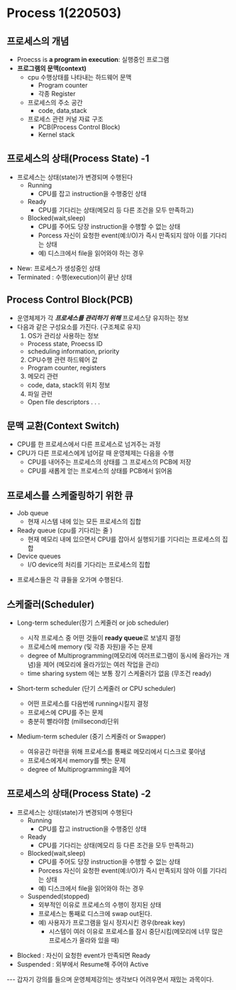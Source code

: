 # Process 1(220503)

## 프로세스의 개념

- Proecss is **a program in execution**: 실행중인 프로그램
- **프로그램의 문맥(context)**
  - cpu 수행상태를 나타내는 하드웨어 문맥
    - Program counter
    - 각종 Register
  - 프로세스의 주소 공간
    - code, data,stack
  - 프로세스 관련 커널 자료 구조
    - PCB(Process Control Block)
    - Kernel stack

## 프로세스의 상태(Process State) -1

- 프로세스는 상태(state)가 변경되며 수행된다
  - Running
    - CPU를 잡고 instruction을 수행중인 상태
  - Ready
    - CPU를 기다리는 상태(메모리 등 다른 조건을 모두 만족하고)
  - Blocked(wait,sleep)
    - CPU를 주어도 당장 instruction을 수행할 수 없는 상태
    - Porcess 자신이 요청한 event(예:I/O)가 즉시 만족되지 않아 이를 기다리는 상태
    - 예) 디스크에서 file을 읽어와야 하는 경우

* New: 프로세스가 생성중인 상태
* Terminated : 수행(execution)이 끝난 상태

## Process Control Block(PCB)

- 운영체제가 각 **_프로세스를 관리하기 위해_** 프로세스당 유지하는 정보
- 다음과 같은 구성요소를 가진다. (구조체로 유지)
  1. OS가 관리상 사용하는 정보
  - Process state, Proecss ID
  - scheduling information, priority
  2. CPU수행 관련 하드웨어 값
  - Program counter, registers
  3. 메모리 관련
  - code, data, stack의 위치 정보
  4. 파일 관련
  - Open file descriptors . . .

## 문맥 교환(Context Switch)

- CPU를 한 프로세스에서 다른 프로세스로 넘겨주는 과정
- CPU가 다른 프로세스에게 넘어갈 때 운영체제는 다음을 수행
  - CPU를 내어주는 프로세스의 상태를 그 프로세스의 PCB에 저장
  - CPU를 새롭게 얻는 프로세스의 상태를 PCB에서 읽어옴

## 프로세스를 스케줄링하기 위한 큐

- Job queue
  - 현재 시스템 내에 있는 모든 프로세스의 집합
- Ready queue (cpu를 기다리는 줄 )
  - 현재 메모리 내에 있으면서 CPU를 잡아서 실행되기를 기다리는 프로세스의 집합
- Device queues
  - I/O device의 처리를 기다리는 프로세스의 집합

* 프로세스들은 각 큐들을 오가며 수행된다.

## 스케줄러(Scheduler)

- Long-term scheduler(장기 스케줄러 or job scheduler)

  - 시작 프로세스 중 어떤 것들이 **ready queue**로 보낼지 결정
  - 프로세스에 memory (및 각종 자원)을 주는 문제
  - degree of Multiprogramming(메모리에 여러프로그램이 동시에 올라가는 개념)을 제어 (메모리에 올라가있는 여러 작업을 관리)
  - time sharing system 에는 보통 장기 스케줄러가 없음 (무조건 ready)

- Short-term scheduler (단기 스케줄러 or CPU scheduler)

  - 어떤 프로세스를 다음번에 running시킬지 결정
  - 프로세스에 CPU를 주는 문제
  - 충분히 빨라야함 (millsecond)단위

- Medium-term scheduler (중기 스케줄러 or Swapper)
  - 여유공간 마련을 위해 프로세스를 통째로 메모리에서 디스크로 쫒아냄
  - 프로세스에게서 memory를 뺏는 문제
  - degree of Multiprogramming을 제어

## 프로세스의 상태(Process State) -2

- 프로세스는 상태(state)가 변경되며 수행된다
  - Running
    - CPU를 잡고 instruction을 수행중인 상태
  - Ready
    - CPU를 기다리는 상태(메모리 등 다른 조건을 모두 만족하고)
  - Blocked(wait,sleep)
    - CPU를 주어도 당장 instruction을 수행할 수 없는 상태
    - Porcess 자신이 요청한 event(예:I/O)가 즉시 만족되지 않아 이를 기다리는 상태
    - 예) 디스크에서 file을 읽어와야 하는 경우
  - Suspended(stopped)
    - 외부적인 이유로 프로세스의 수행이 정지된 상태
    - 프로세스는 통째로 디스크에 swap out된다.
    - 예) 사용자가 프로그램을 일시 정지시킨 경우(break key)
      - 시스템이 여러 이유로 프로세스를 잠시 중단시킴(메모리에 너무 많은 프로세스가 올라와 있을 때)

* Blocked : 자신이 요청한 event가 만족되면 Ready
* Suspended : 외부에서 Resume해 주어야 Active

--- 갑자기 강의를 들으며
운영체제강의는 생각보다 어려우면서 재밌는 과목이다.

